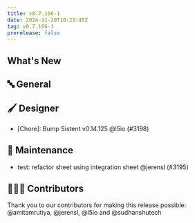 ```yaml
---
title: v0.7.166-1
date: 2024-11-29T10:23:45Z
tag: v0.7.166-1
prerelease: false
---
```


## What's New
## 🔤 General
## 🖌️ Designer

- [Chore]: Bump Sistent v0.14.125 @l5io (#3198)

## 🧰 Maintenance

- test: refactor sheet using integration sheet @jerensl (#3195)

## 👨🏽‍💻 Contributors

Thank you to our contributors for making this release possible:
@amitamrutiya, @jerensl, @l5io and @sudhanshutech
